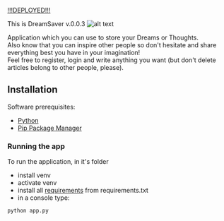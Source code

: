 [!!!DEPLOYED!!!](https://dreamsaver.herokuapp.com/)  
  
This is DreamSaver v.0.0.3 
![alt text][logo]

[logo]: https://simpleicon.com/wp-content/uploads/drill.png "DreamSaver"
 
Application which you can use to store your Dreams or Thoughts.  
Also know that you can inspire other people so don't hesitate and share everything best you have in your imagination!  
Feel free to register, login and write anything you want (but don't delete articles belong to other people, please).

## Installation

Software prerequisites:

- [Python](https://python.org)
- [Pip Package Manager](https://pypi.python.org/pypi)

### Running the app

To run the application, in it's folder
- install venv
- activate venv
- install all [requirements](requirements.txt) from requirements.txt
- in a console type:
```bash
python app.py
```